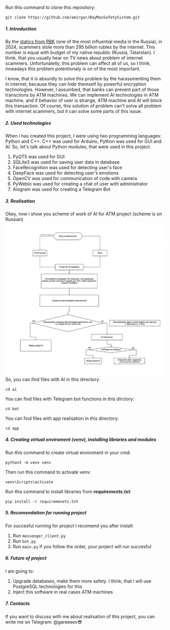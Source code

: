 Run this command to clone this repository: 
```
git clone https://github.com/amirgar/BayMaxSafetySistem.git
```
##### 1. Introduction
By the [statics from RBK](https://www.rbc.ru/life/news/67c701169a79471c14b76fa5) (one of the most influential media in the Russia), in 2024, scammers stole more than 295 billion rubles by the internet. This number is equal with budget of my native republic (Russia, Tatarstan).
I think, that you usually hear on TV news about problem of internet scammers. Unfortunatelly, this problem can affect all of us, so I think, nowadays this problem potentionaly is on of the most important.

I know, that it is absurdly to solve this problem by the harassmenting them in internet, because they can hide themself by powerful encryption technologies. However, I assumbed, that banks can prevent part of those transctions by ATM machines. We can implement AI technologies in ATM machine, and if behavior of user is strange, ATM machine and AI will block this transaction. Of course, this solution of problem can't solve all problem with internet scammers, but it can solve some parts of this issue.  
##### 2. Used technologies
When i has created this project, I were using two programming languages: Python and C++. C++ was used for Arduino, Python was used for GUI and AI. 
So, let's talk about Python modules, that were used in this project. 
1) PyQT5 was used for GUI
2) SQLite3 was used for saving user data in database
3) FaceRecognition was used for detecting user's face
4) DeepFace was used for detecting user's emotions
5) OpenCV was used for communication of code with camera
6) PyWebIo was used for creating a chat of user with administrator
7) Aiogram was used for creating a Telegram Bot
##### 3. Realisation 
Okey, now i show you scheme of work of AI for ATM project (scheme is on Russian)
![Scheme of project (on Russian)](project_scheme.PNG "Scheme of project (on Russian)")
So, you can find files with AI in this directory: 
```
cd ai
```
You can find files with Telegram bot functions in this dirctory: 
```
cd bot
```
You can find files with app realisation in this directory: 
```
cd app 
```
##### 4. Creating virtual enviroment (venv), installing libraries and modules 
Run this command to create virtual enviroment in your cmd: 
```
python3 -m venv venv
```
Then run this command to activate venv: 
```
venv\Scripts\activate
```
Run this command to install libraries from ***requirements.txt***:
```
pip install -r requiremenets.txt
```
##### 5. Recomendation for running project
For succesful running for project I recomend you after install:
1. Run ```messenger_client.py```
2. Run ```bot.py```
3. Run ```main.py```
If you follow the order, your project will run succesful
##### 6. Future of project 
I am going to: 
1. Upgrade databases, make them more safety. I think, that i will use PostgreSQL technologies for this
2. Inject this software in real cases ATM machines
##### 7. Contacts 
If you want to discuss with me about realisation of this project, you can write me on Telegram: @gareeeev😎
